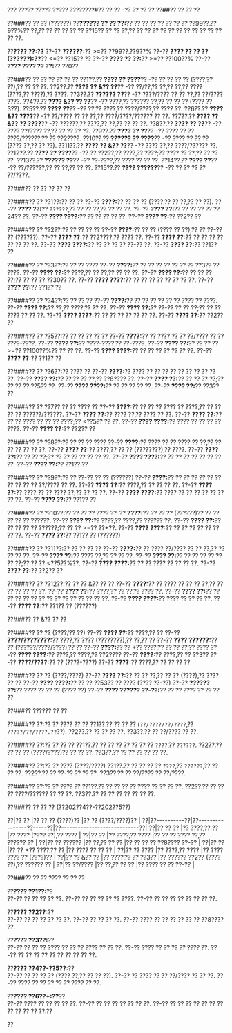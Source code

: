 ??? ????? ????? ????? ????????#?? ?? ?? -?? ?? ?? ??
??##?? ?? ?? ??

??###?? ?? ?? (??????)
??**?????? ?? ?? ??:**?? ?? ?? ?? ?? ?? ?? ?? ??99??.??9??%?? ??,?? ?? ?? ?? ?? ?? ??15?? ?? ?? ??,?? ?? ?? ?? ?? ?? ?? ?? ?? ?? ?? ?? ?? ??.

??**???? ??:??**
??-?? **??????:**?? >=?? ??99??.??9??%
??-?? **???? ?? ?? ?? (??????):??**?? <=?? ??15?? ??
??-?? **???? ?? ??:**?? >=?? ??100??%
??-?? **???? ???? ?? ??:**?? ??0??

??###?? ?? ?? ?? ?? ?? ??
??1??.?? **???? ?? ????**?? -?? ?? ?? ?? ?? (????,?? ??),?? ?? ?? ??.
??2??.?? **???? ?? &?? ??**?? -?? ??/??,?? ??,?? ??,?? ???? (????,?? ????),?? ????.
??3??.?? **?????? ??**?? -?? ????/???? ?? ?? ??,?? ??/???? ????.
??4??.?? **???? &?? ?? ??**?? -?? ????,?? ?????? ??,?? ?? ?? ?? (???? ??3??).
??5??.?? **???? ??**?? -?? ??,?? ????,?? ????/????,?? ???? ??.
??6??.?? **???? &?? ????**?? -?? ??/???? ?? ?? ??,?? ????/????/?????? ?? ??.
??7??.?? **???? ?? &?? ?? ????**?? -?? ??????,?? ????,?? ??,?? ?? ?? ??.
??8??.?? **???? ?? ??**?? -?? ???? ??/???? ??,?? ?? ?? ?? ??.
??9??.?? **???? ?? ??**?? -?? ???? ?? ?? ????/??????,?? ?? ??2????.
??10??.?? **?????? ?? ????**?? -?? ???? ?? ?? ?? (???? ??,?? ?? ??).
??11??.?? **???? ?? &?? ??**?? -?? ???? ??,?? ????/?????? ??.
??12??.?? **???? ?? ????**?? -?? ?? ??2??,?? ????,?? ????;?? ???? ?? ??,?? ?? ?? ??.
??13??.?? **?????? ??**?? -?? ??-????,?? ???? ?? ?? ??.
??14??.?? **???? ??**?? -?? ??/??????,?? ?? ??,?? ?? ??.
??15??.?? **???? ??????**?? -?? ?? ?? ?? ?? ??/????.

??###?? ?? ?? ?? ?? ??

??####?? ?? ??1??:?? ?? ??
??-?? **????:**?? ?? ?? ?? (????,?? ?? ??,?? ?? ??).
??-?? **???? ??:**?? `??????`,?? ?? ?? ??,?? ?? ?? ??.
??-?? **???? ??:**?? ?? ?? ?? ?? ??24?? ??.
??-?? **???? ????:**?? ?? ?? ?? ?? ??.
??-?? **???? ??:**?? ??2?? ??

??####?? ?? ??2??:?? ?? ?? ?? ??
??-?? **????:**?? ?? ?? (???? ?? ??),?? ?? ??-?? ?? (??????).
??-?? **???? ??:**?? ??2????,?? ???? ??.
??-?? **???? ??:**?? ?? ?? ?? ?? ?? ?? ?? ??.
??-?? **???? ????:**?? ?? ?? ?? ?? ??-?? ??.
??-?? **???? ??:**?? ??1?? ??

??####?? ?? ??3??:?? ?? ?? ????
??-?? **????:**?? ?? ?? ?? ?? ?? ?? ?? ??3?? ?? ????.
??-?? **???? ??:**?? ????,?? ?? ??,?? ?? ?? ??.
??-?? **???? ??:**?? ?? ?? ?? ??;?? ?? ?? ?? ??30?? ??.
??-?? **???? ????:**?? ?? ?? ?? ?? ?? ?? ?? ??.
??-?? **???? ??:**?? ??1?? ??

??####?? ?? ??4??:?? ?? ?? ??
??-?? **????:**?? ?? ?? ?? ?? ?? ?? ???? ?? ????.
??-?? **???? ??:**?? ??,?? ????,?? ?? ??.
??-?? **???? ??:**?? ??-?? ?? ?? ??;?? ?? ?? ???? ?? ?? ??.
??-?? **???? ????:**?? ?? ?? ?? ?? ?? ?? ??.
??-?? **???? ??:**?? ??2?? ??

??####?? ?? ??5??:?? ?? ?? ?? ?? ??
??-?? **????:**?? ?? ???? ?? ?? ??/???? ?? ?? ????-????.
??-?? **???? ??:**?? ????-????,?? ??-????.
??-?? **???? ??:**?? ?? ?? ?? >=?? ??100??%?? ?? ?? ??.
??-?? **???? ????:**?? ?? ?? ?? ?? ?? ?? ??.
??-?? **???? ??:**?? ??1?? ??

??####?? ?? ??6??:?? ???? ??
??-?? **????:**?? ???? ?? ?? ?? ?? ?? ?? ?? ?? ?? ??.
??-?? **???? ??:**?? ??,?? ?? ??,?? ??8???? ??.
??-?? **???? ??:**?? ?? ?? ?? ??;?? ?? ?? ?? ??5?? ??.
??-?? **???? ????:**?? ?? ?? ?? ?? ??.
??-?? **???? ??:**?? ??3?? ??

??####?? ?? ??7??:?? ?? ???? ??
??-?? **????:**?? ?? ?? ?? ???? ?? ????,?? ?? ?? ?? ?? ??????/??????.
??-?? **???? ??:**?? ???? ??,?? ???? ?? ??.
??-?? **???? ??:**?? ?? ?? ???? ?? ?? ?? ????;?? <??5?? ?? ??.
??-?? **???? ????:**?? ???? ?? ?? ?? ?? ????.
??-?? **???? ??:**?? ??2?? ??

??####?? ?? ??8??:?? ?? ?? ?? ????
??-?? **????:**?? ???? ?? ?? ???? ?? ??,?? ?? ?? ?? ?? ?? ??.
??-?? **???? ??:**?? ????,?? ?? ?? (????????),?? ????.
??-?? **???? ??:**?? ?? ?? ??;?? ?? ?? ?? ?? ?? ?? ??.
??-?? **???? ????:**?? ?? ?? ?? ?? ?? ?? ?? ??.
??-?? **???? ??:**?? ??1?? ??

??####?? ?? ??9??:?? ?? ??-?? ?? ?? (??????)
??-?? **????:**?? ?? ?? ?? ?? ?? ?? ?? ?? ?? ?? ??/???? ?? ??.
??-?? **???? ??:**?? ????,?? ?? ?? ?? ??.
??-?? **???? ??:**?? ???? ?? ?? ???? ??;?? ?? ?? ??.
??-?? **???? ????:**?? ???? ?? ?? ?? ?? ?? ?? ?? ??.
??-?? **???? ??:**?? ??1?? ??

??####?? ?? ??10??:?? ?? ?? ?? ????
??-?? **????:**?? ?? ?? ?? (??????)?? ?? ?? ?? ?? ?? ??????.
??-?? **???? ??:**?? ????,?? ????,?? ?????? ??.
??-?? **???? ??:**?? ?? ?? ?? ?? ??????;?? ?? ?? >=?? ??+??.
??-?? **???? ????:**?? ?? ?? ?? ?? ?? ?? ?? ??.
??-?? **???? ??:**?? ??1?? ?? (??????)

??####?? ?? ??11??:?? ?? ?? ?? ??
??-?? **????:**?? ?? ???? ??/???? ?? ?? ??,?? ?? ?? ?? ??.
??-?? **???? ??:**?? ???? ??,?? ?? ?? ??.
??-?? **???? ??:**?? ?? ?? ?? ?? ?? ?? ??;?? ?? ?? <??5??%??.
??-?? **???? ????:**?? ?? ?? ???? ?? ?? ?? ??.
??-?? **???? ??:**?? ??2?? ??

??####?? ?? ??12??:?? ?? ?? &?? ?? ??
??-?? **????:**?? ?? ???? ?? ?? ?? ??,?? ?? ?? ?? ?? ?? ??.
??-?? **???? ??:**?? ????,?? ?? ??,?? ???? ??.
??-?? **???? ??:**?? ?? ?? ?? ?? ?? ?? ?? ?? ?? ?? ?? ?? ?? ??.
??-?? **???? ????:**?? ???? ?? ?? ?? ??.
??-?? **???? ??:**?? ??1?? ?? (??????)

??###?? ?? &?? ?? ??

??####?? ?? ?? (????/?? ??)
??-?? **???? ??:**?? ????,?? ??
??-?? **????/????????:**?? ????,?? ???? (????????),?? ??,?? ??
??-?? **???? ??????:**?? ?? (??????/????/????),?? ??
??-?? **????:**?? ?? +?? ????,?? ?? ?? ??,?? ????
??-?? **???? ????:**?? ????,?? ????,?? ??2????
??-?? **????:**?? ????,?? ?? ??3??
??-?? **????/????:**?? ?? (????-????)
??-?? **????:**?? ????,?? ?? ?? ?? ??

??####?? ?? ?? (????/????)
??-?? **???? ??:**?? ?? ?? ??,?? ?? ?? (????),?? ???? ?? ??
??-?? **???? ????:**?? ?? ?? ??53?? ?? ???? (???? ??-??)
??-?? **?????? ??:**?? ???? ?? ?? ?? (???? ??)
??-?? **???? ?????? ??-??:**?? ?? ?? ???? ?? ?? ?? ??

??###?? ?????? ?? ??

??####?? ??:?? ?? ???? ?? ??
??1??.?? ?? ?? ?? (`??/????/??/????`,?? `/????/??/????.??`??).
??2??.?? ?? ?? ?? ??.
??3??.?? ?? ??/???? ?? ??.

??####?? ??:?? ?? ?? ??
??1??.?? ?? ?? ?? ?? ?? ?? ?? `????`,?? `??????`.
??2??.?? ?? ?? ?? (????/????)?? ?? ?? ??.
??3??.?? ?? ?? ?? ?? ?? ??.

??####?? ??:?? ?? ???? (????/????)
??1??.?? ?? ?? ?? ?? `????`,?? `??????`,?? ?? ?? ??.
??2??.?? ?? ??-?? ?? ?? ??.
??3??.?? ?? ??/???? ?? ??/????.

??####?? ??:?? ?? ???? ??
??1??.?? ?? ?? ?? ?? ???? ?? ?? ?? ??.
??2??.?? ?? ?? ?? ????/?????? ?? ?? ??.
??3??.?? ?? ?? ?? ?? ?? ?? ??.

??###?? ?? ?? ?? (??202??4??-??202??5??)

??|?? ?? |?? ?? ?? (????)?? |?? ?? (????/????)?? |
??|??----------??|??----------------??-----??|??----------------------------??|
??|?? ?? ?? |?? ????,?? ?? |?? ???? (???? ??),?? ???? |
??|?? ?? |?? ????,?? ???? |?? ?? ?? ???? ??,?? ?????? ?? |
??|?? ?? ?????? |?? ??,?? ?? ?? |?? ?? ?? ?? ??8???? ??-?? |
??|?? ?? |?? ?? +?? ????,?? ?? |?? ???? ?? ?? ?? |
??|?? ?? ???? |?? ????,?? ???? |?? ???? ???? ?? (????)?? |
??|?? ?? &?? ?? |?? ????,?? ?? ??3?? |?? ?????? ??2?? (???? ??),?? ?????? ?? |
??|?? ??/???? |?? ??,?? ?? ?? |?? ???? ?? ?? ??-?? |

??###?? ?? ?? ???? ?? ?? ??

??**???? ??1??:**??  
??-?? ?? ?? ?? ?? ??.
??-?? ?? ?? ?? ?? ?? ????.
??-?? ?? ?? ?? ?? ?? ?? ?? ??.

??**???? ??2??:**??  
??-?? ?? ?? ?? ?? ?? ??.
??-?? ?? ?? ?? ??.
??-?? ???? ?? ?? ?? ?? ?? ?? ??8???? ??.

??**???? ??3??:**??  
??-?? ?? ?? ?? ???? ?? ?? ?? ???? ?? ?? ??.
??-?? ???? ?? ?? ?? ?? ???? ??.
??-?? ?? ?? ?? ?? ?? ?? ?? ?? ?? ??.

??**???? ??4??-??5??:**??  
??-?? ?? ?? ?? ?? (???? ??,?? ?? ?? ??).
??-?? ?? ???? ?? ?? ??/???? ?? ?? ??.
??-?? ???? ?? ?? ?? ?? ?? ???? ?? ??.

??**???? ??6??+:??**??  
??-?? ???? ?? ?? ?? ?? ??.
??-?? ?? ?? ?? ?? ?? ?? ??.
??-?? ?? ?? ?? ?? ?? ?? ?? ?? ?? ?? ?? ??.??

??